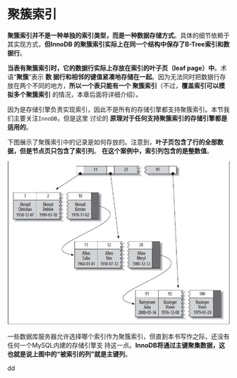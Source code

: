 聚簇索引
================================================================================
**聚簇索引并不是一种单独的索引类型，而是一种数据存储方式**。具体的细节依赖于其实现方式，**但InnoDB
的聚簇索引实际上在同一个结构中保存了B-Tree索引和数据行**。

**当表有聚簇索引时，它的数据行实际上存放在索引的叶子页（leaf page）中**。术语“**聚簇**”表示 **数
据行和相邻的键值紧凑地存储在一起**。因为无法同时把数据行存放在两个不同的地方，**所以一个表只能有一个
聚簇索引**（不过，**覆盖索引可以模拟多个聚簇索引** 的情况，本章后面将详细介绍）。

因为是存储引擎负责实现索引，因此不是所有的存储引擎都支持聚簇索引。本节我们主要关注`InnoDB`，但是这里
讨论的 **原理对于任何支持聚簇索引的存储引擎都是适用的**。

下图展示了聚簇索引中的记录是如何存放的。注意到，**叶子页包含了行的全部数据，但是节点页只包含了索引列**。
**在这个案例中，索引列包含的是整数值**。

![聚簇索引的数据分布](img/1.jpeg)

一些数据库服务器允许选择哪个索引作为聚簇索引，但直到本书写作之际，还没有任何一个MySQL内建的存储引擎支
持这一点。**InnoDB将通过主键聚集数据，这也就是说上图中的“被索引的列”就是主键列**。




























































dd
